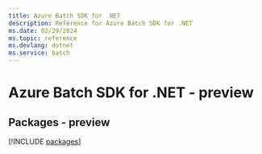 ```yaml
---
title: Azure Batch SDK for .NET
description: Reference for Azure Batch SDK for .NET
ms.date: 02/29/2024
ms.topic: reference
ms.devlang: dotnet
ms.service: batch
---
```

# Azure Batch SDK for .NET - preview
## Packages - preview
[!INCLUDE [packages](batch-index.md)]